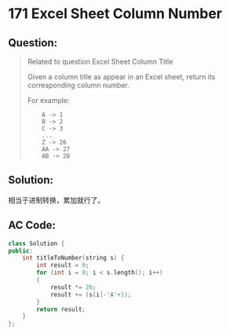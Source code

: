 # 171 Excel Sheet Column Number

## Question:

> Related to question Excel Sheet Column Title
> 
> Given a column title as appear in an Excel sheet, return its corresponding column number.
> 
> For example:
> ```
>     A -> 1
>     B -> 2
>     C -> 3
>     ...
>     Z -> 26
>     AA -> 27
>     AB -> 28
> ```

## Solution:

相当于进制转换，累加就行了。

## AC Code:

``` c++
class Solution {
public:
    int titleToNumber(string s) {
	    int result = 0;
	    for (int i = 0; i < s.length(); i++) 
	    {
		    result *= 26;
	    	result += (s[i]-'A'+1);
	    }
	    return result;
    }
};
```

